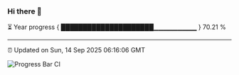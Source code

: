 ### Hi there 👋

⏳ Year progress { █████████████████████▁▁▁▁▁▁▁▁▁ } 70.21 %

---

⏰ Updated on Sun, 14 Sep 2025 06:16:06 GMT

![Progress Bar CI](https://github.com/code-lakshay/GitHub-Actions-Demo/workflows/Progress%20Bar%20CI/badge.svg)
